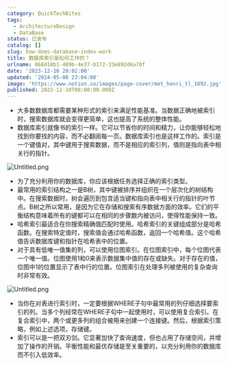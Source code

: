 ```yaml
---
category: QuickTechBites
tags:
  - ArchitectureDesign
  - DataBase
status: 已发布
catalog: []
slug: how-does-database-index-work
title: 数据库索引是如何工作的？
urlname: 068d18b1-489b-4e37-b172-33e892d6a70f
date: '2023-12-10 20:02:00'
updated: '2024-05-08 23:04:00'
image: 'https://www.notion.so/images/page-cover/met_henri_tl_1892.jpg'
published: 2022-12-10T08:00:00.000Z
---
```

- 大多数数据库都需要某种形式的索引来满足性能基准。当数据正确地被索引时，搜索数据库就会变得更简单，这也提高了系统的整体性能。
- 数据库索引就像书的索引一样。它可以节省你的时间和精力，让你能够轻松地找到你要找的内容，而不必翻阅每一页。数据库索引也是这样工作的。索引是一个键值对，其中键用于搜索数据，而不是相应的索引列，值则是指向表中相关行的指针。

![Untitled.png](https://prod-files-secure.s3.us-west-2.amazonaws.com/5d24fe63-e567-4804-86f9-9fdc62e13082/3e87f042-644d-48ab-9a58-227f3d930d71/Untitled.png?X-Amz-Algorithm=AWS4-HMAC-SHA256&X-Amz-Content-Sha256=UNSIGNED-PAYLOAD&X-Amz-Credential=ASIAZI2LB46673EXRJJG%2F20250221%2Fus-west-2%2Fs3%2Faws4_request&X-Amz-Date=20250221T053710Z&X-Amz-Expires=3600&X-Amz-Security-Token=IQoJb3JpZ2luX2VjEKX%2F%2F%2F%2F%2F%2F%2F%2F%2F%2FwEaCXVzLXdlc3QtMiJHMEUCIGrz25jfFix9MC5Kjht1yxM6qMxx%2Bh5WkaSsGGF9a2GLAiEA1CSlOjYW8CSl9acf9zxDyEX8XCSB%2Fwhk1lxXEWAwSasqiAQIzv%2F%2F%2F%2F%2F%2F%2F%2F%2F%2FARAAGgw2Mzc0MjMxODM4MDUiDLqNyHtC2wb3ufphiircA4utDVDGX%2BlIT4f1i0kKw5d8vLj181scUFWIODf%2Ft6B1xRefiByXY4GKSu0%2BrzNJRne6lG3Jlu053BEg5MhtvavZpDMmPvrqdlC5DYBS9eG9FIuv4GqdrQvaUyNbzLUR0FiPbhU8iNxqr%2BMzgE2M9EFyqdh87rbq14kSVKYO5d2mHRD5I6ytuFCYfLkgdvCoueS%2F08v3E46jj%2Bht4YGThsDuReALfvqDrMji7NF9rkSHl0eTZMubwdveFf5wrD13bqrVeWVFV1gJsI1ICOsVUgaXq8hFfYkszd9kTuISV34CDDaumxIs61URK%2BU1D5X%2BGddw9f5T4zxSBFOzCVD4ULgwEtPMr9Dmy29fOERwzx2lKLUfO78F6itidx8TXNjFCnzjGJHyHM4e0jqDZUsLUAt08PqncEzYj5LddmzMAMUDny%2FkxN4ga59mjs2s5t%2FLrFAoKqqJAW6V4EW4jWmhaSlfA4RH%2BpEwX%2FiM8%2F6nU56rmYWdy2KESm4V4LkcEhXefg8V5TGuT1juG6v7RUu%2FOq1JBko1a0dCLtkdfgZ1aohUXlbBbrVxYE0NNj%2FhuzkZVP1XBw2aES4upwCYZzXBHcM8bWnE2FklC1lKckNPjMfJcw4SwIeyHRoBOy0UMLGF4L0GOqUBCtLwPtFC3aFMIDvoODKlofM%2B8SWFK1srqwzh0bu3vGvpOkJLi5PmQRERfcCE8Y1L3ZAcZl%2BcbEpKFnFdUB%2FeedmRppZCMDLtkR6gGZPP%2B6OmjDbAdLswjoEIIgZcoEEs5bNp7hhUjl4mmf5uL0twoKG%2BUTglXD2lnuW4MvEqnZS6Fc24wTUvj7skq56NGrKPqagKIfR4fNGbI7MPsXmTK4XAalzl&X-Amz-Signature=11b33a75ae66ace259884929004e84c01cbd304a38ccf9e1fb328e9184723a90&X-Amz-SignedHeaders=host&x-id=GetObject)

- 为了充分利用你的数据库，你应该根据任务选择正确的索引类型。
- 最常用的索引结构之一是B树，其中键被排序并组织在一个层次化的树结构中。在搜索数据时，树会遍历到包含适当键和指向表中相关行的指针的叶节点。B树之所以常用，是因为它在存储和搜索有序数据方面的效率。它们的平衡结构意味着所有的键都可以在相同的步骤数内被访问，使得性能保持一致。
- 哈希索引最适合在你搜索精确值匹配时使用。哈希索引的关键组成部分是哈希函数。在搜索特定值时，搜索值会通过哈希函数，返回一个哈希值。这个哈希值告诉数据库键和指针在哈希表中的位置。
- 对于具有低唯一值集的列，可以使用位图索引。在位图索引中，每个位图代表一个唯一值。位图使用1和0来表示数据集中值的存在或缺失。对于存在的值，位图中1的位置显示了表中行的位置。位图索引在处理多列被使用的复杂查询时非常有效。

![Untitled.png](https://prod-files-secure.s3.us-west-2.amazonaws.com/5d24fe63-e567-4804-86f9-9fdc62e13082/25e88b4a-737d-484e-85cc-b7fe2444aa3c/Untitled.png?X-Amz-Algorithm=AWS4-HMAC-SHA256&X-Amz-Content-Sha256=UNSIGNED-PAYLOAD&X-Amz-Credential=ASIAZI2LB46673EXRJJG%2F20250221%2Fus-west-2%2Fs3%2Faws4_request&X-Amz-Date=20250221T053710Z&X-Amz-Expires=3600&X-Amz-Security-Token=IQoJb3JpZ2luX2VjEKX%2F%2F%2F%2F%2F%2F%2F%2F%2F%2FwEaCXVzLXdlc3QtMiJHMEUCIGrz25jfFix9MC5Kjht1yxM6qMxx%2Bh5WkaSsGGF9a2GLAiEA1CSlOjYW8CSl9acf9zxDyEX8XCSB%2Fwhk1lxXEWAwSasqiAQIzv%2F%2F%2F%2F%2F%2F%2F%2F%2F%2FARAAGgw2Mzc0MjMxODM4MDUiDLqNyHtC2wb3ufphiircA4utDVDGX%2BlIT4f1i0kKw5d8vLj181scUFWIODf%2Ft6B1xRefiByXY4GKSu0%2BrzNJRne6lG3Jlu053BEg5MhtvavZpDMmPvrqdlC5DYBS9eG9FIuv4GqdrQvaUyNbzLUR0FiPbhU8iNxqr%2BMzgE2M9EFyqdh87rbq14kSVKYO5d2mHRD5I6ytuFCYfLkgdvCoueS%2F08v3E46jj%2Bht4YGThsDuReALfvqDrMji7NF9rkSHl0eTZMubwdveFf5wrD13bqrVeWVFV1gJsI1ICOsVUgaXq8hFfYkszd9kTuISV34CDDaumxIs61URK%2BU1D5X%2BGddw9f5T4zxSBFOzCVD4ULgwEtPMr9Dmy29fOERwzx2lKLUfO78F6itidx8TXNjFCnzjGJHyHM4e0jqDZUsLUAt08PqncEzYj5LddmzMAMUDny%2FkxN4ga59mjs2s5t%2FLrFAoKqqJAW6V4EW4jWmhaSlfA4RH%2BpEwX%2FiM8%2F6nU56rmYWdy2KESm4V4LkcEhXefg8V5TGuT1juG6v7RUu%2FOq1JBko1a0dCLtkdfgZ1aohUXlbBbrVxYE0NNj%2FhuzkZVP1XBw2aES4upwCYZzXBHcM8bWnE2FklC1lKckNPjMfJcw4SwIeyHRoBOy0UMLGF4L0GOqUBCtLwPtFC3aFMIDvoODKlofM%2B8SWFK1srqwzh0bu3vGvpOkJLi5PmQRERfcCE8Y1L3ZAcZl%2BcbEpKFnFdUB%2FeedmRppZCMDLtkR6gGZPP%2B6OmjDbAdLswjoEIIgZcoEEs5bNp7hhUjl4mmf5uL0twoKG%2BUTglXD2lnuW4MvEqnZS6Fc24wTUvj7skq56NGrKPqagKIfR4fNGbI7MPsXmTK4XAalzl&X-Amz-Signature=6d3593ea491878f8e7958f7bc71b79dcb0b70b7095137a65909ebb67739c755b&X-Amz-SignedHeaders=host&x-id=GetObject)

- 当你在对表进行索引时，一定要根据WHERE子句中最常用的列仔细选择要索引的列。当多个列经常在WHERE子句中一起使用时，可以使用复合索引。在复合索引中，两个或更多列的组合被用来创建一个连接键。然后，根据索引策略，例如上述选项，存储键。
- 索引可以是一把双刃剑。它显著加快了查询速度，但也占用了存储空间，并增加了操作的开销。平衡性能和最优存储是至关重要的，以充分利用你的数据库而不引入低效率。
